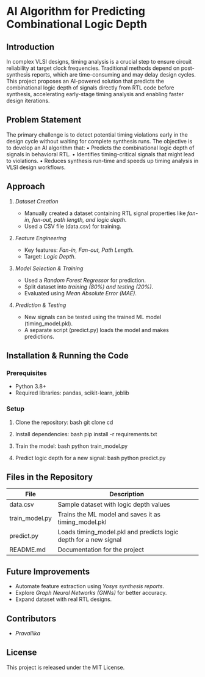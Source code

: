 # AI Algorithm for Predicting Combinational Logic Depth

## Introduction
In complex VLSI designs, timing analysis is a crucial step to ensure circuit reliability at target clock frequencies. Traditional methods depend on post-synthesis reports, which are time-consuming and may delay design cycles. This project proposes an AI-powered solution that predicts the combinational logic depth of signals directly from RTL code before synthesis, accelerating early-stage timing analysis and enabling faster design iterations.
## Problem Statement
The primary challenge is to detect potential timing violations early in the design cycle without waiting for complete synthesis runs. The objective is to develop an AI algorithm that:
•	Predicts the combinational logic depth of signals in behavioral RTL.
•	Identifies timing-critical signals that might lead to violations.
•	Reduces synthesis run-time and speeds up timing analysis in VLSI design workflows.

## Approach
1. *Dataset Creation*
   - Manually created a dataset containing RTL signal properties like *fan-in, fan-out, path length, and logic depth*.
   - Used a CSV file (data.csv) for training.

2. *Feature Engineering*
   - Key features: *Fan-in, Fan-out, Path Length*.
   - Target: *Logic Depth*.

3. *Model Selection & Training*
   - Used a *Random Forest Regressor* for prediction.
   - Split dataset into *training (80%) and testing (20%)*.
   - Evaluated using *Mean Absolute Error (MAE)*.

4. *Prediction & Testing*
   - New signals can be tested using the trained ML model (timing_model.pkl).
   - A separate script (predict.py) loads the model and makes predictions.

## Installation & Running the Code
### Prerequisites
- Python 3.8+
- Required libraries: pandas, scikit-learn, joblib

### Setup
1. Clone the repository:
   bash
   git clone <repo-link>
   cd <repo-folder>
   
2. Install dependencies:
   bash
   pip install -r requirements.txt
   
3. Train the model:
   bash
   python train_model.py
   
4. Predict logic depth for a new signal:
   bash
   python predict.py
   

## Files in the Repository
| File | Description |
|------|-------------|
| data.csv | Sample dataset with logic depth values |
| train_model.py | Trains the ML model and saves it as timing_model.pkl |
| predict.py | Loads timing_model.pkl and predicts logic depth for a new signal |
| README.md | Documentation for the project |

## Future Improvements
- Automate feature extraction using *Yosys synthesis reports*.
- Explore *Graph Neural Networks (GNNs)* for better accuracy.
- Expand dataset with real RTL designs.

## Contributors
- *Pravallika*

## License
This project is released under the MIT License.
